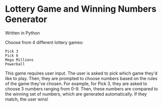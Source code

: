 # Lottery Game and Winning Numbers Generator

Written in Python

Choose from 4 different lottery games:
	
	Pick 3
	Pick 6
	Mega Millions
	Powerball

This game requires user input. The user is asked to pick which game they'd like to play. Then, they are prompted to choose numbers based on the rules of the game they've chosen. For example, for Pick 3, they are asked to choose 3 numbers ranging from 0-9. Then, these numbers are compared to the winning set of numbers, which are generated automatically. If they match, the user wins!
